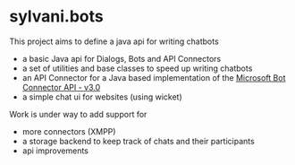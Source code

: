 # sylvani.bots



This project aims to define a java api for writing chatbots

- a basic Java api for Dialogs, Bots and API Connectors
- a set of utilities and base classes to speed up writing chatbots 
- an API Connector for a Java based implementation of the [Microsoft Bot Connector API - v3.0](https://docs.botframework.com/en-us/restapi/connector/#navtitle)
- a simple chat ui for websites (using wicket)

Work is under way to add support for
- more  connectors (XMPP)
- a storage backend to keep track of chats and their participants
- api improvements
